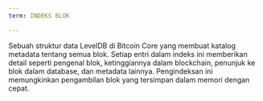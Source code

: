 ```yaml
---
term: INDEKS BLOK

---
```

Sebuah struktur data LevelDB di Bitcoin Core yang membuat katalog metadata tentang semua blok. Setiap entri dalam indeks ini memberikan detail seperti pengenal blok, ketinggiannya dalam blockchain, penunjuk ke blok dalam database, dan metadata lainnya. Pengindeksan ini memungkinkan pengambilan blok yang tersimpan dalam memori dengan cepat.